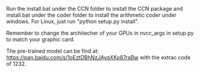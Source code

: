 Run the install.bat under the CCN folder to install the CCN package and install.bat under the coder folder to install the arithmetic coder under windows. For Linux, just run "python setup.py install". 

Remember to change the architecher of your GPUs in nvcc_args in setup.py to match your graphic card. 

The pre-trained model can be find at: https://pan.baidu.com/s/1oEztDBhNzJAyqXKo87raBw with the extrac code of 1232.
